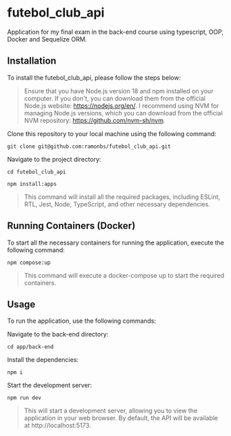 # futebol_club_api

Application for my final exam in the back-end course using typescript, OOP, Docker and Sequelize ORM.

## Installation
To install the futebol_club_api, please follow the steps below:

> Ensure that you have Node.js version 18 and npm installed on your computer. If you don't, you can download them from the official Node.js website: https://nodejs.org/en/. I recommend using NVM for managing Node.js versions, which you can download from the official NVM repository: https://github.com/nvm-sh/nvm.

Clone this repository to your local machine using the following command:

```
git clone git@github.com:ramonbs/futebol_club_api.git
```
Navigate to the project directory:

```
cd futebol_club_api
```

```
npm install:apps
```

> This command will install all the required packages, including ESLint, RTL, Jest, Node, TypeScript, and other necessary dependencies.

## Running Containers (Docker)
To start all the necessary containers for running the application, execute the following command:

```
npm compose:up
```
> This command will execute a docker-compose up to start the required containers.

## Usage
To run the application, use the following commands:

Navigate to the back-end directory:

```
cd app/back-end
```

Install the dependencies:

```
npm i
```

Start the development server:

```
npm run dev
```
> This will start a development server, allowing you to view the application in your web browser. By default, the API will be available at http://localhost:5173.
